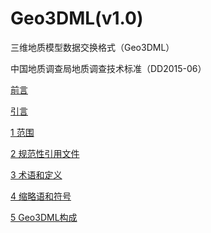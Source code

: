 Geo3DML(v1.0)
===

三维地质模型数据交换格式（Geo3DML）

中国地质调查局地质调查技术标准（DD2015-06）

[前言](./0.0-前言.md)

[引言](./0.1-引言.md)

[1 范围](./1.0-范围.md)

[2 规范性引用文件](./2.0-规范性引用文件.md)

[3 术语和定义](./3.0-术语和定义.md)

[4 缩略语和符号](./4.0-缩略语和符号.md)

[5 Geo3DML构成](./5.0-Geo3DML构成.md)
